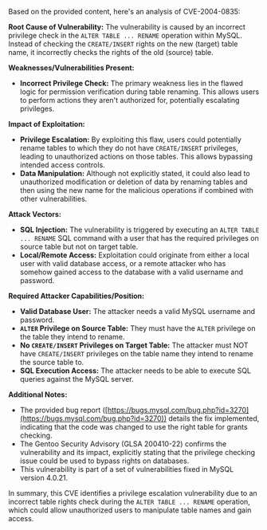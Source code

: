 Based on the provided content, here's an analysis of CVE-2004-0835:

**Root Cause of Vulnerability:**
The vulnerability is caused by an incorrect privilege check in the `ALTER TABLE ... RENAME` operation within MySQL. Instead of checking the `CREATE/INSERT` rights on the new (target) table name, it incorrectly checks the rights of the old (source) table.

**Weaknesses/Vulnerabilities Present:**
- **Incorrect Privilege Check:** The primary weakness lies in the flawed logic for permission verification during table renaming. This allows users to perform actions they aren't authorized for, potentially escalating privileges.

**Impact of Exploitation:**
- **Privilege Escalation:** By exploiting this flaw, users could potentially rename tables to which they do not have `CREATE/INSERT` privileges, leading to unauthorized actions on those tables. This allows bypassing intended access controls.
- **Data Manipulation:** Although not explicitly stated, it could also lead to unauthorized modification or deletion of data by renaming tables and then using the new name for the malicious operations if combined with other vulnerabilities.

**Attack Vectors:**
- **SQL Injection:** The vulnerability is triggered by executing an `ALTER TABLE ... RENAME` SQL command with a user that has the required privileges on source table but not on target table.
- **Local/Remote Access:** Exploitation could originate from either a local user with valid database access, or a remote attacker who has somehow gained access to the database with a valid username and password.

**Required Attacker Capabilities/Position:**
- **Valid Database User:** The attacker needs a valid MySQL username and password.
- **`ALTER` Privilege on Source Table:** They must have the `ALTER` privilege on the table they intend to rename.
- **No `CREATE/INSERT` Privileges on Target Table:** The attacker must NOT have `CREATE/INSERT` privileges on the table name they intend to rename the source table to.
- **SQL Execution Access:** The attacker needs to be able to execute SQL queries against the MySQL server.

**Additional Notes:**
- The provided bug report ([https://bugs.mysql.com/bug.php?id=3270](https://bugs.mysql.com/bug.php?id=3270)) details the fix implemented, indicating that the code was changed to use the right table for grants checking.
- The Gentoo Security Advisory (GLSA 200410-22) confirms the vulnerability and its impact, explicitly stating that the privilege checking issue could be used to bypass rights on databases.
- This vulnerability is part of a set of vulnerabilities fixed in MySQL version 4.0.21.

In summary, this CVE identifies a privilege escalation vulnerability due to an incorrect table rights check during the `ALTER TABLE ... RENAME` operation, which could allow unauthorized users to manipulate table names and gain access.